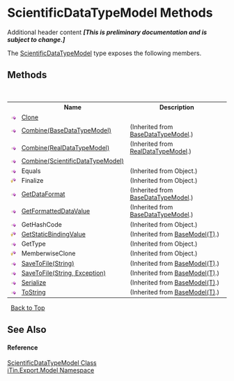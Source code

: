 # ScientificDataTypeModel Methods
Additional header content _**\[This is preliminary documentation and is subject to change.\]**_

The <a href="006d9744-d338-efb5-56a2-93546a2fa393">ScientificDataTypeModel</a> type exposes the following members.


## Methods
&nbsp;<table><tr><th></th><th>Name</th><th>Description</th></tr><tr><td>![Public method](media/pubmethod.gif "Public method")</td><td><a href="35d48908-990c-8c7d-03b0-1557db9d2cdc">Clone</a></td><td /></tr><tr><td>![Public method](media/pubmethod.gif "Public method")</td><td><a href="28533ae4-68ab-6a8d-48f6-a465973c8307">Combine(BaseDataTypeModel)</a></td><td> (Inherited from <a href="e5706c13-2625-47d7-a064-2a906557b68e">BaseDataTypeModel</a>.)</td></tr><tr><td>![Public method](media/pubmethod.gif "Public method")</td><td><a href="7ae67062-bb90-ce58-e923-4582b04d09e4">Combine(RealDataTypeModel)</a></td><td> (Inherited from <a href="48732ce6-4375-b6cd-857f-35c596b7f238">RealDataTypeModel</a>.)</td></tr><tr><td>![Public method](media/pubmethod.gif "Public method")</td><td><a href="11363a17-e914-fe74-5aa4-96c8b46c495e">Combine(ScientificDataTypeModel)</a></td><td /></tr><tr><td>![Public method](media/pubmethod.gif "Public method")</td><td>Equals</td><td> (Inherited from Object.)</td></tr><tr><td>![Protected method](media/protmethod.gif "Protected method")</td><td>Finalize</td><td> (Inherited from Object.)</td></tr><tr><td>![Public method](media/pubmethod.gif "Public method")</td><td><a href="327325aa-4b34-d211-b197-3fdaba94aea3">GetDataFormat</a></td><td> (Inherited from <a href="e5706c13-2625-47d7-a064-2a906557b68e">BaseDataTypeModel</a>.)</td></tr><tr><td>![Public method](media/pubmethod.gif "Public method")</td><td><a href="f43eefc7-8db1-598c-3124-b51d71744066">GetFormattedDataValue</a></td><td> (Inherited from <a href="e5706c13-2625-47d7-a064-2a906557b68e">BaseDataTypeModel</a>.)</td></tr><tr><td>![Public method](media/pubmethod.gif "Public method")</td><td>GetHashCode</td><td> (Inherited from Object.)</td></tr><tr><td>![Protected method](media/protmethod.gif "Protected method")</td><td><a href="4253f171-71af-35d6-e1b1-47af647eb205">GetStaticBindingValue</a></td><td> (Inherited from <a href="6632f561-4175-f1f2-939c-ac8b10159529">BaseModel(T)</a>.)</td></tr><tr><td>![Public method](media/pubmethod.gif "Public method")</td><td>GetType</td><td> (Inherited from Object.)</td></tr><tr><td>![Protected method](media/protmethod.gif "Protected method")</td><td>MemberwiseClone</td><td> (Inherited from Object.)</td></tr><tr><td>![Public method](media/pubmethod.gif "Public method")</td><td><a href="60537b6c-f261-e08e-2eee-1007e9760316">SaveToFile(String)</a></td><td> (Inherited from <a href="6632f561-4175-f1f2-939c-ac8b10159529">BaseModel(T)</a>.)</td></tr><tr><td>![Public method](media/pubmethod.gif "Public method")</td><td><a href="81bbc161-83e1-ff91-7904-4b6a5260f76c">SaveToFile(String, Exception)</a></td><td> (Inherited from <a href="6632f561-4175-f1f2-939c-ac8b10159529">BaseModel(T)</a>.)</td></tr><tr><td>![Public method](media/pubmethod.gif "Public method")</td><td><a href="d84fa1d2-692a-9e10-e839-60da45d50f19">Serialize</a></td><td> (Inherited from <a href="6632f561-4175-f1f2-939c-ac8b10159529">BaseModel(T)</a>.)</td></tr><tr><td>![Public method](media/pubmethod.gif "Public method")</td><td><a href="79c32584-b2b0-b6ca-0ade-5f0708e1a9b7">ToString</a></td><td> (Inherited from <a href="6632f561-4175-f1f2-939c-ac8b10159529">BaseModel(T)</a>.)</td></tr></table>&nbsp;
<a href="#scientificdatatypemodel-methods">Back to Top</a>

## See Also


#### Reference
<a href="006d9744-d338-efb5-56a2-93546a2fa393">ScientificDataTypeModel Class</a><br /><a href="ef57ffcc-e95e-b212-5a46-9aa6f5a3511f">iTin.Export.Model Namespace</a><br />